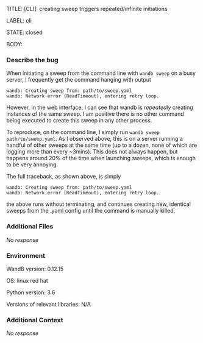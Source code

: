 TITLE:
[CLI]: creating sweep triggers repeated/infinite initiations

LABEL:
cli

STATE:
closed

BODY:
### Describe the bug

<!--- Description of the issue below  -->

When initiating a sweep from the command line with `wandb sweep` on a busy server, I frequently get the command hanging with output

```
wandb: Creating sweep from: path/to/sweep.yaml
wandb: Network error (ReadTimeout), entering retry loop.
```

However, in the web interface, I can see that wandb is *repeatedly* creating instances of the same sweep. I am positive there is no other command being executed to create this sweep in any other process.

To reproduce, on the command line, I simply run `wandb sweep path/to/sweep.yaml`. As I observed above, this is on a server running a handful of other sweeps at the same time (up to a dozen, none of which are logging more than every ~3mins). This does not always happen, but happens around 20% of the time when launching sweeps, which is enough to be very annoying.

The full traceback, as shown above, is simply
```shell
wandb: Creating sweep from: path/to/sweep.yaml
wandb: Network error (ReadTimeout), entering retry loop.
```

the above runs without terminating, and continues creating new, identical sweeps from the .yaml config until the command is manually killed. 


### Additional Files

_No response_

### Environment

WandB version:  0.12.15

OS: linux red hat

Python version: 3.6

Versions of relevant libraries: N/A


### Additional Context

_No response_

